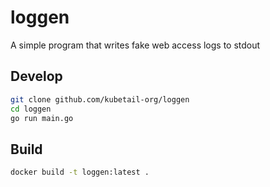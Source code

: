 # loggen

A simple program that writes fake web access logs to stdout

## Develop

```sh
git clone github.com/kubetail-org/loggen
cd loggen
go run main.go
```

## Build

```sh
docker build -t loggen:latest .
```
